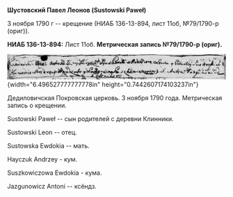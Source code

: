 **Шустовский Павел Леонов (Sustowski Paweł)**

3 ноября 1790 г -- крещение (НИАБ 136-13-894, лист 11об, №79/1790-р
(ориг)).

**НИАБ 136-13-894:** Лист 11об. **Метрическая запись №79/1790-р
(ориг).**

![](./media/693b255aba48ac1faae39960b698f6f8c86a85f2.png){width="6.496527777777778in"
height="0.7442607174103237in"}

Дедиловичская Покровская церковь. 3 ноября 1790 года. Метрическая запись
о крещении.

Sustowski Paweł -- сын родителей с деревни Клинники.

Sustowski Leon -- отец.

Sustowska Ewdokia -- мать.

Hayczuk Andrzey - кум.

Suszkowiczowa Ewdokia - кума.

Jazgunowicz Antoni -- ксёндз.
